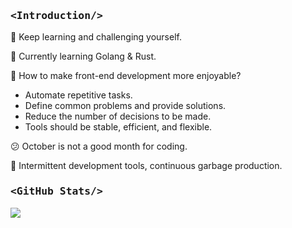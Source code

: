 ### <p style="font-family: 'SF Mono', 'Ubuntu Mono', 'Fira Code', 'Fira Mono',monospace;"><Introduction\/></p>

👋 Keep learning and challenging yourself.

🌱 Currently learning Golang & Rust.

🤔 How to make front-end development more enjoyable?

* Automate repetitive tasks.
* Define common problems and provide solutions.
* Reduce the number of decisions to be made.
* Tools should be stable, efficient, and flexible.

😕 October is not a good month for coding.

🤪 Intermittent development tools, continuous garbage production.

### <p style="font-family: 'SF Mono', 'Ubuntu Mono', 'Fira Code', 'Fira Mono',monospace;"><GitHub Stats\/></p>

![](https://github-readme-stats.vercel.app/api?username=SyMind&show_icons=true&count_private=true)

